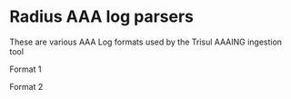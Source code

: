 # Radius AAA log parsers


These are various AAA Log formats used by the Trisul AAAING ingestion tool 


Format 1

Format 2 


